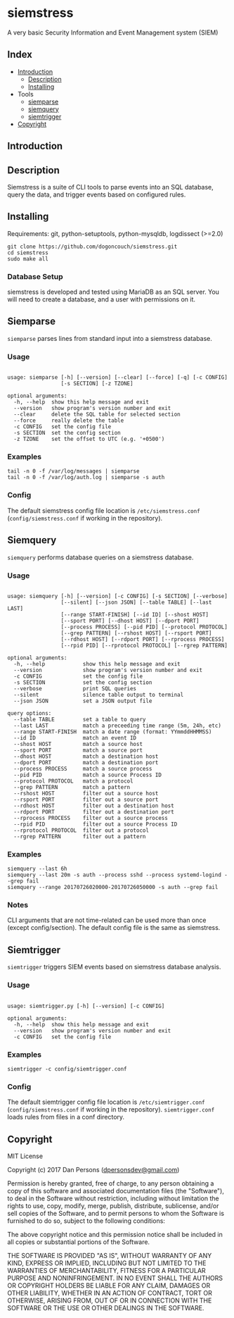 # siemstress
A very basic Security Information and Event Management system (SIEM)

## Index

- [Introduction](#introduction)
  - [Description](#description)
  - [Installing](#installing)
- Tools
  - [siemparse](#siemparse)
  - [siemquery](#siemquery)
  - [siemtrigger](#siemtrigger)
- [Copyright](#copyright)

## Introduction

## Description
Siemstress is a suite of CLI tools to parse events into an SQL database, query the data, and trigger events based on configured rules.

## Installing

Requirements: git, python-setuptools, python-mysqldb, logdissect (>=2.0)

    git clone https://github.com/dogoncouch/siemstress.git
    cd siemstress
    sudo make all

### Database Setup
siemstress is developed and tested using MariaDB as an SQL server. You will need to create a database, and a user with permissions on it.

## Siemparse
`siemparse` parses lines from standard input into a siemstress database.

### Usage

```

usage: siemparse [-h] [--version] [--clear] [--force] [-q] [-c CONFIG]
                 [-s SECTION] [-z TZONE]

optional arguments:
  -h, --help  show this help message and exit
  --version   show program's version number and exit
  --clear     delete the SQL table for selected section
  --force     really delete the table
  -c CONFIG   set the config file
  -s SECTION  set the config section
  -z TZONE    set the offset to UTC (e.g. '+0500')

```

### Examples
    tail -n 0 -f /var/log/messages | siemparse
    tail -n 0 -f /var/log/auth.log | siemparse -s auth

### Config
The default siemstress config file location is `/etc/siemstress.conf` (`config/siemstress.conf` if working in the repository).

## Siemquery
`siemquery` performs database queries on a siemstress database.

### Usage

```

usage: siemquery [-h] [--version] [-c CONFIG] [-s SECTION] [--verbose]
                 [--silent] [--json JSON] [--table TABLE] [--last LAST]
                 [--range START-FINISH] [--id ID] [--shost HOST]
                 [--sport PORT] [--dhost HOST] [--dport PORT]
                 [--process PROCESS] [--pid PID] [--protocol PROTOCOL]
                 [--grep PATTERN] [--rshost HOST] [--rsport PORT]
                 [--rdhost HOST] [--rdport PORT] [--rprocess PROCESS]
                 [--rpid PID] [--rprotocol PROTOCOL] [--rgrep PATTERN]

optional arguments:
  -h, --help            show this help message and exit
  --version             show program's version number and exit
  -c CONFIG             set the config file
  -s SECTION            set the config section
  --verbose             print SQL queries
  --silent              silence table output to terminal
  --json JSON           set a JSON output file

query options:
  --table TABLE         set a table to query
  --last LAST           match a preceeding time range (5m, 24h, etc)
  --range START-FINISH  match a date range (format: YYmmddHHMMSS)
  --id ID               match an event ID
  --shost HOST          match a source host
  --sport PORT          match a source port
  --dhost HOST          match a destination host
  --dport PORT          match a destination port
  --process PROCESS     match a source process
  --pid PID             match a source Process ID
  --protocol PROTOCOL   match a protocol
  --grep PATTERN        match a pattern
  --rshost HOST         filter out a source host
  --rsport PORT         filter out a source port
  --rdhost HOST         filter out a destination host
  --rdport PORT         filter out a destination port
  --rprocess PROCESS    filter out a source process
  --rpid PID            filter out a source Process ID
  --rprotocol PROTOCOL  filter out a protocol
  --rgrep PATTERN       filter out a pattern

```

### Examples
    siemquery --last 6h
    siemquery --last 20m -s auth --process sshd --process systemd-logind --grep fail
    siemquery --range 20170726020000-20170726050000 -s auth --grep fail

### Notes
CLI arguments that are not time-related can be used more than once (except config/section). The default config file is the same as siemstress.

## Siemtrigger
`siemtrigger` triggers SIEM events based on siemstress database analysis.

### Usage

```

usage: siemtrigger.py [-h] [--version] [-c CONFIG]

optional arguments:
  -h, --help  show this help message and exit
  --version   show program's version number and exit
  -c CONFIG   set the config file

```

### Examples

    siemtrigger -c config/siemtrigger.conf

### Config
The default siemtrigger config file location is `/etc/siemtrigger.conf` (`config/siemstress.conf` if working in the repository). `siemtrigger.conf` loads rules from files in a conf directory.

## Copyright
MIT License

Copyright (c) 2017 Dan Persons (dpersonsdev@gmail.com)

Permission is hereby granted, free of charge, to any person obtaining a copy
of this software and associated documentation files (the "Software"), to deal
in the Software without restriction, including without limitation the rights
to use, copy, modify, merge, publish, distribute, sublicense, and/or sell
copies of the Software, and to permit persons to whom the Software is
furnished to do so, subject to the following conditions:

The above copyright notice and this permission notice shall be included in all
copies or substantial portions of the Software.

THE SOFTWARE IS PROVIDED "AS IS", WITHOUT WARRANTY OF ANY KIND, EXPRESS OR
IMPLIED, INCLUDING BUT NOT LIMITED TO THE WARRANTIES OF MERCHANTABILITY,
FITNESS FOR A PARTICULAR PURPOSE AND NONINFRINGEMENT. IN NO EVENT SHALL THE
AUTHORS OR COPYRIGHT HOLDERS BE LIABLE FOR ANY CLAIM, DAMAGES OR OTHER
LIABILITY, WHETHER IN AN ACTION OF CONTRACT, TORT OR OTHERWISE, ARISING FROM,
OUT OF OR IN CONNECTION WITH THE SOFTWARE OR THE USE OR OTHER DEALINGS IN THE
SOFTWARE.
